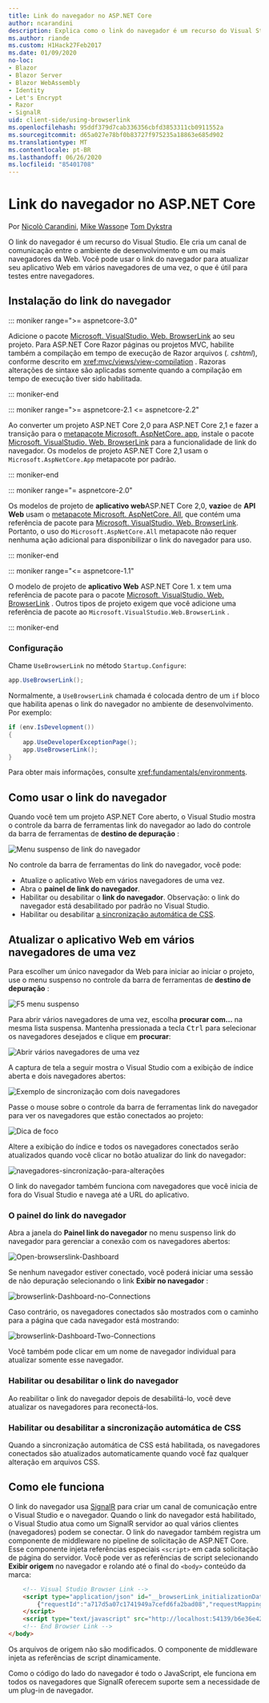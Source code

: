 ```yaml
---
title: Link do navegador no ASP.NET Core
author: ncarandini
description: Explica como o link do navegador é um recurso do Visual Studio que vincula o ambiente de desenvolvimento com um ou mais navegadores da Web.
ms.author: riande
ms.custom: H1Hack27Feb2017
ms.date: 01/09/2020
no-loc:
- Blazor
- Blazor Server
- Blazor WebAssembly
- Identity
- Let's Encrypt
- Razor
- SignalR
uid: client-side/using-browserlink
ms.openlocfilehash: 95ddf379d7cab336356cbfd3853311cb0911552a
ms.sourcegitcommit: d65a027e78bf0b83727f975235a18863e685d902
ms.translationtype: MT
ms.contentlocale: pt-BR
ms.lasthandoff: 06/26/2020
ms.locfileid: "85401708"
---
```

# <a name="browser-link-in-aspnet-core"></a>Link do navegador no ASP.NET Core

Por [Nicolò Carandini](https://github.com/ncarandini), [Mike Wasson](https://github.com/MikeWasson)e [Tom Dykstra](https://github.com/tdykstra)

O link do navegador é um recurso do Visual Studio. Ele cria um canal de comunicação entre o ambiente de desenvolvimento e um ou mais navegadores da Web. Você pode usar o link do navegador para atualizar seu aplicativo Web em vários navegadores de uma vez, o que é útil para testes entre navegadores.

## <a name="browser-link-setup"></a>Instalação do link do navegador

::: moniker range=">= aspnetcore-3.0"

Adicione o pacote [Microsoft. VisualStudio. Web. BrowserLink](https://www.nuget.org/packages/Microsoft.VisualStudio.Web.BrowserLink/) ao seu projeto. Para ASP.NET Core Razor páginas ou projetos MVC, habilite também a compilação em tempo de execução de Razor arquivos (*. cshtml*), conforme descrito em <xref:mvc/views/view-compilation> . Razoras alterações de sintaxe são aplicadas somente quando a compilação em tempo de execução tiver sido habilitada.

::: moniker-end

::: moniker range=">= aspnetcore-2.1 <= aspnetcore-2.2"

Ao converter um projeto ASP.NET Core 2,0 para ASP.NET Core 2,1 e fazer a transição para o [metapacote Microsoft. AspNetCore. app](xref:fundamentals/metapackage-app), instale o pacote [Microsoft. VisualStudio. Web. BrowserLink](https://www.nuget.org/packages/Microsoft.VisualStudio.Web.BrowserLink/) para a funcionalidade de link do navegador. Os modelos de projeto ASP.NET Core 2,1 usam o `Microsoft.AspNetCore.App` metapacote por padrão.

::: moniker-end

::: moniker range="= aspnetcore-2.0"

Os modelos de projeto de **aplicativo web**ASP.NET Core 2,0, **vazio**e de **API Web** usam o [metapacote Microsoft. AspNetCore. All](xref:fundamentals/metapackage), que contém uma referência de pacote para [Microsoft. VisualStudio. Web. BrowserLink](https://www.nuget.org/packages/Microsoft.VisualStudio.Web.BrowserLink/). Portanto, o uso do `Microsoft.AspNetCore.All` metapacote não requer nenhuma ação adicional para disponibilizar o link do navegador para uso.

::: moniker-end

::: moniker range="<= aspnetcore-1.1"

O modelo de projeto de **aplicativo Web** ASP.NET Core 1. x tem uma referência de pacote para o pacote [Microsoft. VisualStudio. Web. BrowserLink](https://www.nuget.org/packages/Microsoft.VisualStudio.Web.BrowserLink/) . Outros tipos de projeto exigem que você adicione uma referência de pacote ao `Microsoft.VisualStudio.Web.BrowserLink` .

::: moniker-end

### <a name="configuration"></a>Configuração

Chame `UseBrowserLink` no método `Startup.Configure`:

```csharp
app.UseBrowserLink();
```

Normalmente, a `UseBrowserLink` chamada é colocada dentro de um `if` bloco que habilita apenas o link do navegador no ambiente de desenvolvimento. Por exemplo:

```csharp
if (env.IsDevelopment())
{
    app.UseDeveloperExceptionPage();
    app.UseBrowserLink();
}
```

Para obter mais informações, consulte <xref:fundamentals/environments>.

## <a name="how-to-use-browser-link"></a>Como usar o link do navegador

Quando você tem um projeto ASP.NET Core aberto, o Visual Studio mostra o controle da barra de ferramentas link do navegador ao lado do controle da barra de ferramentas de **destino de depuração** :

![Menu suspenso de link do navegador](using-browserlink/_static/browserLink-dropdown-menu.png)

No controle da barra de ferramentas do link do navegador, você pode:

* Atualize o aplicativo Web em vários navegadores de uma vez.
* Abra o **painel de link do navegador**.
* Habilitar ou desabilitar o **link do navegador**. Observação: o link do navegador está desabilitado por padrão no Visual Studio.
* Habilitar ou desabilitar [a sincronização automática de CSS](#enable-or-disable-css-auto-sync).

## <a name="refresh-the-web-app-in-several-browsers-at-once"></a>Atualizar o aplicativo Web em vários navegadores de uma vez

Para escolher um único navegador da Web para iniciar ao iniciar o projeto, use o menu suspenso no controle da barra de ferramentas de **destino de depuração** :

![F5 menu suspenso](using-browserlink/_static/debug-target-dropdown-menu.png)

Para abrir vários navegadores de uma vez, escolha **procurar com...** na mesma lista suspensa. Mantenha pressionada a tecla <kbd>Ctrl</kbd> para selecionar os navegadores desejados e clique em **procurar**:

![Abrir vários navegadores de uma vez](using-browserlink/_static/open-many-browsers-at-once.png)

A captura de tela a seguir mostra o Visual Studio com a exibição de índice aberta e dois navegadores abertos:

![Exemplo de sincronização com dois navegadores](using-browserlink/_static/sync-with-two-browsers-example.png)

Passe o mouse sobre o controle da barra de ferramentas link do navegador para ver os navegadores que estão conectados ao projeto:

![Dica de foco](using-browserlink/_static/hoover-tip.png)

Altere a exibição do índice e todos os navegadores conectados serão atualizados quando você clicar no botão atualizar do link do navegador:

![navegadores-sincronização-para-alterações](using-browserlink/_static/browsers-sync-to-changes.png)

O link do navegador também funciona com navegadores que você inicia de fora do Visual Studio e navega até a URL do aplicativo.

### <a name="the-browser-link-dashboard"></a>O painel do link do navegador

Abra a janela do **Painel link do navegador** no menu suspenso link do navegador para gerenciar a conexão com os navegadores abertos:

![Open-browserslink-Dashboard](using-browserlink/_static/open-browserlink-dashboard.png)

Se nenhum navegador estiver conectado, você poderá iniciar uma sessão de não depuração selecionando o link **Exibir no navegador** :

![browserlink-Dashboard-no-Connections](using-browserlink/_static/browserlink-dashboard-no-connections.png)

Caso contrário, os navegadores conectados são mostrados com o caminho para a página que cada navegador está mostrando:

![browserlink-Dashboard-Two-Connections](using-browserlink/_static/browserlink-dashboard-two-connections.png)

Você também pode clicar em um nome de navegador individual para atualizar somente esse navegador.

### <a name="enable-or-disable-browser-link"></a>Habilitar ou desabilitar o link do navegador

Ao reabilitar o link do navegador depois de desabilitá-lo, você deve atualizar os navegadores para reconectá-los.

### <a name="enable-or-disable-css-auto-sync"></a>Habilitar ou desabilitar a sincronização automática de CSS

Quando a sincronização automática de CSS está habilitada, os navegadores conectados são atualizados automaticamente quando você faz qualquer alteração em arquivos CSS.

## <a name="how-it-works"></a>Como ele funciona

O link do navegador usa [SignalR](xref:signalr/introduction) para criar um canal de comunicação entre o Visual Studio e o navegador. Quando o link do navegador está habilitado, o Visual Studio atua como um SignalR servidor ao qual vários clientes (navegadores) podem se conectar. O link do navegador também registra um componente de middleware no pipeline de solicitação de ASP.NET Core. Esse componente injeta referências especiais `<script>` em cada solicitação de página do servidor. Você pode ver as referências de script selecionando **Exibir origem** no navegador e rolando até o final do `<body>` conteúdo da marca:

```html
    <!-- Visual Studio Browser Link -->
    <script type="application/json" id="__browserLink_initializationData">
        {"requestId":"a717d5a07c1741949a7cefd6fa2bad08","requestMappingFromServer":false}
    </script>
    <script type="text/javascript" src="http://localhost:54139/b6e36e429d034f578ebccd6a79bf19bf/browserLink" async="async"></script>
    <!-- End Browser Link -->
</body>
```

Os arquivos de origem não são modificados. O componente de middleware injeta as referências de script dinamicamente.

Como o código do lado do navegador é todo o JavaScript, ele funciona em todos os navegadores que SignalR oferecem suporte sem a necessidade de um plug-in de navegador.

